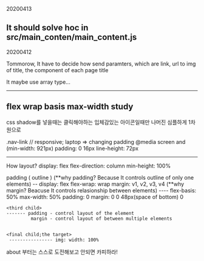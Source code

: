 20200413

It should solve hoc in src/main_conten/main_content.js
---
20200412

Tommorow, 
It have to decide how send paramters, which are link, url to img of title, the component of each page title

It maybe use array type...

---

flex wrap basis max-width study
---
css shadow를 넣을때는 클릭해야하는 입체감있는 아이콘일때만
나머진 심플하게 1차원으로

.nav-link
  // responsive; laptop => changing padding
  @media screen and (min-width: 921px)
    padding: 0 16px
    line-height: 72px


----

How layout?
  display: flex
  flex-direction: column
  min-height: 100%

<Parent>
padding ( outline ) (**why padding? Because It controls outline of only one elements)

 <first child>
 -- display: flex
    flex-wrap: wrap
    margin: v1, v2, v3, v4 (**why margin? Beacuse It controls relasionship between elements)

<second child>
 ----
     flex-basis: 50%
     max-width: 50%
     padding: 0
     margin: 0 0 48px(space of bottom) 0
    
    <third child>
    ------- padding - control layout of the element
             margin - control layout of between multiple elements


    <final child;the target>
     ---------------- img: width: 100%


about 부터는 스스로 도전해보고 안되면 카피하라!